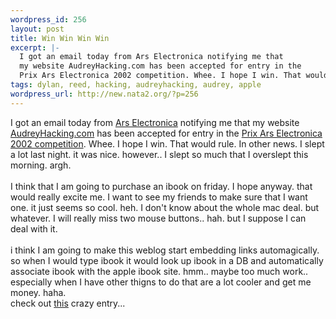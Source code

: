```yaml
--- 
wordpress_id: 256
layout: post
title: Win Win Win Win
excerpt: |-
  I got an email today from Ars Electronica notifying me that
  my website AudreyHacking.com has been accepted for entry in the 
  Prix Ars Electronica 2002 competition. Whee. I hope I win. That would rule. In other news. I slept a lot last night. it was nice. however.. I slept so much...
tags: dylan, reed, hacking, audreyhacking, audrey, apple
wordpress_url: http://new.nata2.org/?p=256
---
```

I got an email today from <a href="http://www.aec.at">Ars Electronica</a> notifying me that
my website <a href="http://www.audreyhacking.com">AudreyHacking.com</a> has been accepted for entry in the 
<a href="http://prixars.aec.at/2002/">Prix Ars Electronica 2002 competition</a>. Whee. I hope I win. That would rule. In other news. I slept a lot last night. it was nice. however.. I slept so much that I overslept this morning. argh.<br/><br/>I think that I am going to purchase an ibook on friday. I hope anyway. that would really excite me. I want to see my friends to make sure that I want one. it just seems so cool. heh. I don't know about the whole mac deal. but whatever. I will really miss two mouse buttons.. hah. but I suppose I can deal with it. 
<br/><br/>i think I am going to make this weblog start embedding links automagically. so when I would type ibook it would look up ibook in a DB and automatically associate ibook with the apple ibook site. hmm.. maybe too much work.. especially when I have other thigns to do that are a lot cooler and get me money. haha. <br/>check out <a href="http://dylanreed.org/archives/00000011.htm">this</a> crazy entry...
